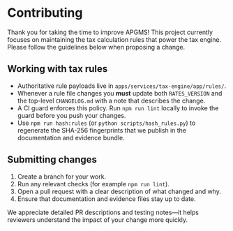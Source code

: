 # Contributing

Thank you for taking the time to improve APGMS! This project currently focuses on
maintaining the tax calculation rules that power the tax engine. Please follow
the guidelines below when proposing a change.

## Working with tax rules

- Authoritative rule payloads live in `apps/services/tax-engine/app/rules/`.
- Whenever a rule file changes you **must** update both `RATES_VERSION` and the
  top-level `CHANGELOG.md` with a note that describes the change.
- A CI guard enforces this policy. Run `npm run lint` locally to invoke the
  guard before you push your changes.
- Use `npm run hash:rules` (or `python scripts/hash_rules.py`) to regenerate the
  SHA-256 fingerprints that we publish in the documentation and evidence bundle.

## Submitting changes

1. Create a branch for your work.
2. Run any relevant checks (for example `npm run lint`).
3. Open a pull request with a clear description of what changed and why.
4. Ensure that documentation and evidence files stay up to date.

We appreciate detailed PR descriptions and testing notes—it helps reviewers
understand the impact of your change more quickly.
